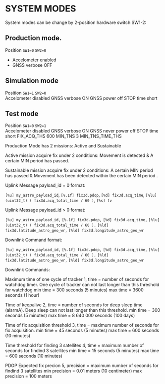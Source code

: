 # SYSTEM MODES
System modes can be change by 2-position hardware switch SW1-2:

## Production mode.
Position `SW1=0` `SW2=0`  
- Accelometer enabled
- GNSS verbose OFF


## Simulation mode

Position `SW1=1` `SW2=0`  
Accelometer disabled
GNSS verbose ON
GNSS power off
STOP time short

## Test mode

Position `SW1=0` `SW2=1`  
Accelometer disabled
GNSS verbose ON
GNSS never power off
STOP time short
FIX_ACQ_THS 600
MIN_TNS 3
MIN_TNS_TIME_THS


Production Mode has 2 missions: Active and Sustainable

Active mission acquire fix under 2 conditions: Movement is detected & A certain MIN period has passed. 

Sustainable mission acquire fix under 2 conditions: A certain MIN period has passed & Movement has been detected within the certain MIN period .


Uplink Message payload_id = 0 format:

`[%u] my_astro_payload_id`,
`[%.1f] fix3d.pdop`,
`[%d] fix3d.acq_time`,
`[%lu] (uint32_t) ( fix3d.acq_total_time / 60 )`,
`[%s] fv`

Uplink Message payload_id > 0 format:

`[%u] my_astro_payload_id,`
`[%.1f] fix3d.pdop,`
`[%d] fix3d.acq_time,`
`[%lu] (uint32_t) ( fix3d.acq_total_time / 60 ),`
`[%ld] fix3d.latitude_astro_geo_wr,`
`[%ld] fix3d.longitude_astro_geo_wr`

Downlink Command format:

`[%u] my_astro_payload_id,`
`[%.1f] fix3d.pdop,`
`[%d] fix3d.acq_time,`
`[%lu] (uint32_t) ( fix3d.acq_total_time / 60 ),`
`[%ld] fix3d.latitude_astro_geo_wr,`
`[%ld] fix3d.longitude_astro_geo_wr`

Downlink Commands:

Maximum time of one cycle of tracker 
1,<time>
time = number of seconds for watchdog timer. One cycle of tracker can not last longer than this threshold for watchdog
min time = 300 seconds (5 minutes)
max time = 3600 seconds (1 hour)

Time of keepalive
2,<time>
time = number of seconds for deep sleep time (alarmA). Deep sleep can not last longer than this threshold. 
min time = 300 seconds (5 minutes)
max time = 8 640 000 seconds (100 days)

Time of fix acquisition threshold
3,<time>
time = maximum number of seconds for fix acquisition. 
min time = 45 seconds (5 minutes)
max time = 600 seconds (10 minutes)

Time threshold for finding 3 satellites
4,<time>
time = maximum number of seconds for findind 3 satellites 
min time = 15 seconds (5 minutes)
max time = 600 seconds (10 minutes)

PDOP Expected fix precion
5,<time>
precision = maximum number of seconds for findind 3 satellites 
min precision = 0.01 meters (10 centimeter)
max precision = 100 meters
